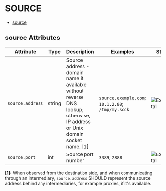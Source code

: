 
<!--- Hugo front matter used to generate the website version of this page:
--->

# SOURCE

- [source](#source)


## source Attributes

| Attribute  | Type | Description  | Examples  | Stability |
|---|---|---|---|---|
| `source.address` | string | Source address - domain name if available without reverse DNS lookup; otherwise, IP address or Unix domain socket name. [1] | `source.example.com`; `10.1.2.80`; `/tmp/my.sock` | ![Experimental](https://img.shields.io/badge/-experimental-blue) |
| `source.port` | int | Source port number | `3389`; `2888` | ![Experimental](https://img.shields.io/badge/-experimental-blue) |


**[1]:** When observed from the destination side, and when communicating through an intermediary, `source.address` SHOULD represent the source address behind any intermediaries, for example proxies, if it's available.


